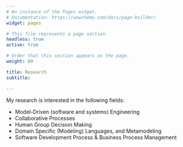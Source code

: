 ```yaml
---
# An instance of the Pages widget.
# Documentation: https://wowchemy.com/docs/page-builder/
widget: pages

# This file represents a page section.
headless: true
active: true

# Order that this section appears on the page.
weight: 60

title: Research
subtitle:

---
```



My research is interested in the following fields:

  - Model-Driven (software and systems) Engineering
  - Collaborative Processes
  - Human Group Decision Making
  - Domain Specific (Modeling) Languages, and Metamodeling
  - Software Development Process & Business Process Management
